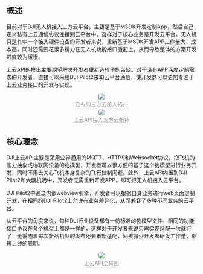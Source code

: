 ## 概述

目前对于DJI无人机接入三方云平台，主要是基于MSDK开发定制App，然后自己定义私有上云通信协议连接到云平台中。这样对于核心业务是开发云平台，无人机只是其中一个接入硬件设备的开发者来说，重新基于MSDK开发APP工作量大、成本高，同时还需要花很多精力在无人机功能接口适配上，从而导致整体的方案开发进度较为缓慢。     

上云API的推出主要期望解决开发者重新造轮子的苦恼。对于没有APP深度定制需求的开发者，直接可以采用DJI Pilot2来和云平台通信，使开发商可以更加专注于上云业务接口的开发与实现。

<center>    <img style="border-radius: 0.3125em;    box-shadow: 0 2px 4px 0 rgba(34,36,38,.12),0 2px 10px 0 rgba(34,36,38,.08);"     src="https://terra-1-g.djicdn.com/84f990b0bbd145e6a3930de0c55d3b2b/admin/doc/0157dda4-599e-4669-8a69-c67e1fed066f.png">    <br>    <div style="color:orange; border-bottom: 1px solid #d9d9d9;    display: inline-block;    color: #999;    padding: 2px;">已有的三方云接入拓扑</div> </center>

<center>    <img style="border-radius: 0.3125em;    box-shadow: 0 2px 4px 0 rgba(34,36,38,.12),0 2px 10px 0 rgba(34,36,38,.08);"     src="https://terra-1-g.djicdn.com/84f990b0bbd145e6a3930de0c55d3b2b/admin/doc/377b60cc-d7d6-46f9-b4bc-c38fd88d9676.png">    <br>    <div style="color:orange; border-bottom: 1px solid #d9d9d9;    display: inline-block;    color: #999;    padding: 2px;">上云API接入三方云拓扑</div> </center>



## 核心理念

DJI上云API主要是采用业界通用的MQTT、HTTPS和Websocket协议，把飞机的能力抽象成物联网设备的物模型，开发者可以很方便的基于这个物模型进行业务开发，同时不用去关心飞机本身复杂的飞行控制问题。此外，上云API内置到DJI Pilot2和大疆机场中，开发者无需重新开发APP，即可把无人机接入云平台。

DJI Pilot2中通过内嵌webview引擎，开发者可以根据自身业务进行web页面定制开发，在相同的DJI Pilot2上允许有业务差异化，从而兼容了多种不同业务的云平台。

从云平台的角度来说，每种DJI行业设备都有一份标准的物模型文件，相同的功能接口协议在各个机型上都是一样的，这样对于开发者来说只需实现适配一次就行了，无需随着每次新品机型的发布还要重新适配，间接减少开发者研发工作量，缩短上线的周期。

<center>    <img style="border-radius: 0.3125em;    box-shadow: 0 2px 4px 0 rgba(34,36,38,.12),0 2px 10px 0 rgba(34,36,38,.08);"     src="https://terra-1-g.djicdn.com/84f990b0bbd145e6a3930de0c55d3b2b/admin/doc/40db6a7f-4d7a-4d5b-ba2a-0981dabc1c04.png">    <br>    <div style="color:orange; border-bottom: 1px solid #d9d9d9;    display: inline-block;    color: #999;    padding: 2px;">上云API全景图</div> </center>
